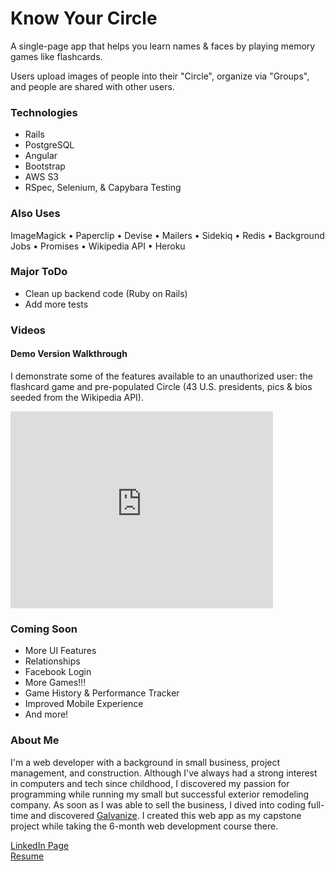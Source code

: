 # Know Your Circle

A single-page app that helps you learn names & faces by playing memory games like flashcards.

Users upload images of people into their "Circle", organize via "Groups", and people are shared with other users.

### Technologies

- Rails
- PostgreSQL
- Angular
- Bootstrap
- AWS S3
- RSpec, Selenium, & Capybara Testing

### Also Uses

ImageMagick • Paperclip • Devise • Mailers • Sidekiq • Redis • Background Jobs • Promises • Wikipedia API • Heroku

### Major ToDo

- Clean up backend code (Ruby on Rails)
- Add more tests

### Videos

#### Demo Version Walkthrough

I demonstrate some of the features available to an unauthorized user: the flashcard game and pre-populated Circle (43 U.S. presidents, pics & bios seeded from the Wikipedia API).

<iframe width="420" height="315" src="https://www.youtube.com/embed/GFpl3K6XMGg" frameborder="0" allowfullscreen></iframe>


### Coming Soon

- More UI Features
- Relationships
- Facebook Login
- More Games!!!
- Game History & Performance Tracker
- Improved Mobile Experience
- And more!

### About Me

I'm a web developer with a background in small business, project management, and construction. Although I've always had a strong interest in computers and tech since childhood, I discovered my passion for programming while running my small but successful exterior remodeling company. As soon as I was able to sell the business, I dived into coding full-time and discovered <a href="http://www.galvanize.com/courses/full-stack/" target="\_blank">Galvanize</a>. I created this web app as my capstone project while taking the 6-month web development course there.

<a href="https://www.linkedin.com/in/dgempler" target="\_blank">LinkedIn Page</a>
<br />
<a href="https://resume.creddle.io/resume/6cdx6umyc02" target="\_blank">Resume</a>
